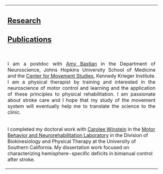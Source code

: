 <table><tr><td style="vertical-align:middle"><a>
<h2 align="left"><a href="https://nneurom.com/">Research</a></h2>
<h2 align="left"><a href="https://nneurom.com/">Publications</a></h2>


<br>
<p style='text-align: justify;'>
I am a postdoc with <a href="https://www.hopkinsmedicine.org/profiles/details/amy-bastian">Amy Bastian</a> in the Department of Neuroscience, Johns Hopkins University School of Medicine and the <a href="https://www.kennedykrieger.org/research/centers-labs-cores/center-for-movement-studies">Center for Movement Studies</a>, Kennedy Krieger Institute. I am a physical therapist by training and interested in the neuroscience of motor control and learning and the application of these principles to physical rehabilitation. I am passionate about stroke care and I hope that my study of the movement system will eventually help me to translate the science to the clinic. <br><br>

I completed my doctoral work with <a href="https://pt.usc.edu/faculty/carolee-j-winstein-phd-pt-fapta/">Carolee Winstein</a> in the <a href="https://www.mbnl.usc.edu">Motor Behavior and Neurorehabilitation Laboratory</a> in the Division of Biokinesiology and Physical Therapy at the University of Southern California. My dissertation work focused on characterizing hemisphere-specific deficits in bimanual control after stroke.</p>
      

